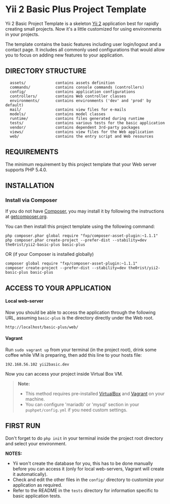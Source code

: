 Yii 2 Basic Plus Project Template
=================================

Yii 2 Basic Project Template is a skeleton [Yii 2](http://www.yiiframework.com/) application best for
rapidly creating small projects. Now it's a little customized for using environments in your projects.

The template contains the basic features including user login/logout and a contact page.
It includes all commonly used configurations that would allow you to focus on adding new
features to your application.

DIRECTORY STRUCTURE
-------------------

      assets/             contains assets definition
      commands/           contains console commands (controllers)
      config/             contains application configurations
      controllers/        contains Web controller classes
      environments/       contains environments ('dev' and 'prod' by default)
      mail/               contains view files for e-mails
      models/             contains model classes
      runtime/            contains files generated during runtime
      tests/              contains various tests for the basic application
      vendor/             contains dependent 3rd-party packages
      views/              contains view files for the Web application
      web/                contains the entry script and Web resources



REQUIREMENTS
------------

The minimum requirement by this project template that your Web server supports PHP 5.4.0.


INSTALLATION
------------

### Install via Composer



If you do not have [Composer](http://getcomposer.org/), you may install it by following the instructions
at [getcomposer.org](http://getcomposer.org/doc/00-intro.md#installation-nix).

You can then install this project template using the following command:

~~~
php composer.phar global require "fxp/composer-asset-plugin:~1.1.1"
php composer.phar create-project --prefer-dist --stability=dev the0rist/yii2-basic-plus basic-plus
~~~
OR (if your Composer is installed globally)
~~~
composer global require "fxp/composer-asset-plugin:~1.1.1"
composer create-project --prefer-dist --stability=dev the0rist/yii2-basic-plus basic-plus
~~~

ACCESS TO YOUR APPLICATION
--------------------------
#### Local web-server

Now you should be able to access the application through the following URL, assuming `basic-plus` is the directory
directly under the Web root.

~~~
http://localhost/basic-plus/web/
~~~

#### Vagrant
 
Run `sudo vagrant up` from your terminal (in the project root), drink some coffee while VM is preparing, then add this line to your hosts file: 
~~~
192.168.56.102 yii2basic.dev
~~~
Now you can access your project inside Virtual Box VM.
> **Note:**
> - This method requires pre-installed [VirtualBox](https://www.virtualbox.org/wiki/Downloads) and [Vagrant](https://www.vagrantup.com/) on your machine.
> - You can configure 'mariadb' or 'mysql' section in your `puphpet/config.yml` if you need custom settings.

FIRST RUN
---------

Don't forget to do `php init` in your terminal inside the project root directory and select your environment.

**NOTES:**
- Yii won't create the database for you, this has to be done manually before you can access it (only for local web-servers, Vagrant will create it automatically).
- Check and edit the other files in the `config/` directory to customize your application as required.
- Refer to the README in the `tests` directory for information specific to basic application tests.
